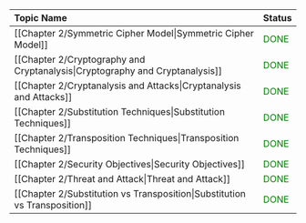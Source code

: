 | Topic Name                                                                   | Status                                |
| :--------------------------------------------------------------------------- | ------------------------------------- |
| [[Chapter 2/Symmetric Cipher Model\|Symmetric Cipher Model]]                 | <font style="color:green">DONE</font> |
| [[Chapter 2/Cryptography and Cryptanalysis\|Cryptography and Cryptanalysis]] | <font style="color:green">DONE</font> |
| [[Chapter 2/Cryptanalysis and Attacks\|Cryptanalysis and Attacks]]           | <font style="color:green">DONE</font> |
| [[Chapter 2/Substitution Techniques\|Substitution Techniques]]               | <font style="color:green">DONE</font> |
| [[Chapter 2/Transposition Techniques\|Transposition Techniques]]             | <font style="color:green">DONE</font> |
| [[Chapter 2/Security Objectives\|Security Objectives]]                       | <font style="color:green">DONE</font> |
| [[Chapter 2/Threat and Attack\|Threat and Attack]]                           | <font style="color:green">DONE</font> |
| [[Chapter 2/Substitution vs Transposition\|Substitution vs Transposition]]   | <font style="color:green">DONE</font> |
